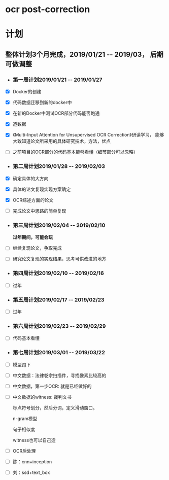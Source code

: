 # ocr post-correction

# 计划

## 整体计划3个月完成，2019/01/21 -- 2019/03， 后期可做调整

- ### 第一周计划2019/01/21 -- 2019/01/27

- [x] Docker的创建

- [x] 代码数据迁移到新的docker中

- [x] 在新的Docker中测试OCR部分代码能否跑通

- [x] 造数据

- [x] 《Multi-Input Attention for Unsupervised OCR Correction》研读学习， 能够大致知道论文所采用的具体研究技术，方法，优点

- [ ] 之前项目的OCR部分的代码基本能够看懂（细节部分可以忽略）

- ### 第二周计划2019/01/28 -- 2019/02/03

- [x] 确定具体的大方向

- [x] 具体的论文复现实现方案确定

- [x] OCR综述方面的论文

- [ ] 完成论文中思路的简单复现

- ### 第三周计划2019/02/04 -- 2019/02/10

  **过年期间，可能会玩**

- [ ] 继续复现论文，争取完成

- [ ] 研究论文复现的实现结果，思考可供改进的地方

- ### 第四周计划2019/02/10 -- 2019/02/16

- [ ] 过年

- ### 第五周计划2019/02/17 -- 2019/02/23

- [ ] 过年

- ### 第六周计划2019/02/23 -- 2019/02/29

- [ ] 代码基本看懂

- ### 第七周计划2019/03/01 -- 2019/03/22

- [ ] 模型跑下

- [ ] 中文数据：法律卷宗扫描件，寻找像素比较高的

- [ ] 中文数据，第一步OCR: 就是已经做好的

- [ ] 中文数据的witness: 裁判文书

  标点符号划分，然后分词，定义滑动窗口。

  n-gram模型

  句子相似度

  witness也可以自己造

- [ ] OCR后处理

- [ ] 陈：cnn+inception

- [ ] 刘：ssd+text_box

